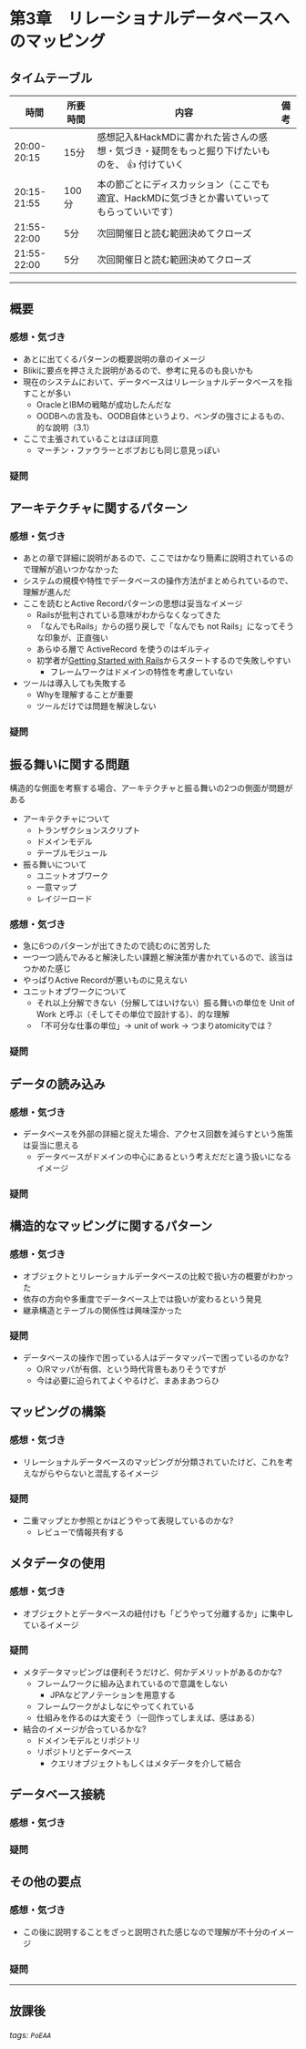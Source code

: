 # 第3章　リレーショナルデータベースへのマッピング

## タイムテーブル

| 時間 | 所要時間 | 内容 |備考 |
| --------  | -------- | -------- | -------- |
| 20:00-20:15  | 15分   | 感想記入&HackMDに書かれた皆さんの感想・気づき・疑問をもっと掘り下げたいものを、 :+1: 付けていく  |      |
| 20:15-21:55   | 100分  | 本の節ごとにディスカッション（ここでも適宜、HackMDに気づきとか書いていってもらっていいです）     |    |
|21:55-22:00 | 5分 | 次回開催日と読む範囲決めてクローズ | |
|21:55-22:00 | 5分 | 次回開催日と読む範囲決めてクローズ | |


---

## 概要

### 感想・気づき

- あとに出てくるパターンの概要説明の章のイメージ
- Blikiに要点を押さえた説明があるので、参考に見るのも良いかも
- 現在のシステムにおいて、データベースはリレーショナルデータベースを指すことが多い
    - OracleとIBMの戦略が成功したんだな
    - OODBへの言及も、OODB自体というより、ベンダの強さによるもの、的な說明（3.1）
- ここで主張されていることはほぼ同意
    - マーチン・ファウラーとボブおじも同じ意見っぽい

### 疑問

## アーキテクチャに関するパターン

### 感想・気づき

- あとの章で詳細に説明があるので、ここではかなり簡素に説明されているので理解が追いつかなかった
- システムの規模や特性でデータベースの操作方法がまとめられているので、理解が進んだ
- ここを読むとActive Recordパターンの思想は妥当なイメージ
    - Railsが批判されている意味がわからなくなってきた
    - 「なんでもRails」からの揺り戻しで「なんでも not Rails」になってそうな印象が、正直強い
    - あらゆる層で ActiveRecord を使うのはギルティ
    - 初学者が[Getting Started with Rails](https://guides.rubyonrails.org/getting_started.html)からスタートするので失敗しやすい
        - フレームワークはドメインの特性を考慮していない
- ツールは導入しても失敗する
    - Whyを理解することが重要
    - ツールだけでは問題を解決しない

### 疑問

## 振る舞いに関する問題

構造的な側面を考察する場合、アーキテクチャと振る舞いの2つの側面が問題がある

- アーキテクチャについて
    - トランザクションスクリプト
    - ドメインモデル
    - テーブルモジュール
- 振る舞いについて
    - ユニットオブワーク
    - 一意マップ
    - レイジーロード

### 感想・気づき

- 急に6つのパターンが出てきたので読むのに苦労した
- 一つ一つ読んでみると解決したい課題と解決策が書かれているので、該当はつかめた感じ
- やっぱりActive Recordが悪いものに見えない
- ユニットオブワークについて
    - それ以上分解できない（分解してはいけない）振る舞いの単位を Unit of Work と呼ぶ（そしてその単位で設計する）、的な理解
    - 「不可分な仕事の単位」→ unit of work → つまりatomicityでは？


### 疑問

## データの読み込み

### 感想・気づき

- データベースを外部の詳細と捉えた場合、アクセス回数を減らすという施策は妥当に思える
    - データベースがドメインの中心にあるという考えだだと違う扱いになるイメージ

### 疑問

## 構造的なマッピングに関するパターン

### 感想・気づき

- オブジェクトとリレーショナルデータベースの比較で扱い方の概要がわかった
- 依存の方向や多重度でデータベース上では扱いが変わるという発見
- 継承構造とテーブルの関係性は興味深かった

### 疑問

- データベースの操作で困っている人はデータマッパーで困っているのかな?
    - O/Rマッパが有償、という時代背景もありそうですが
    - 今は必要に迫られてよくやるけど、まあまあつらひ

## マッピングの構築

### 感想・気づき

- リレーショナルデータベースのマッピングが分類されていたけど、これを考えながらやらないと混乱するイメージ

### 疑問

- 二重マップとか参照とかはどうやって表現しているのかな?
    - レビューで情報共有する

## メタデータの使用

### 感想・気づき

- オブジェクトとデータベースの紐付けも「どうやって分離するか」に集中しているイメージ

### 疑問

- メタデータマッピングは便利そうだけど、何かデメリットがあるのかな?
    - フレームワークに組み込まれているので意識をしない
        - JPAなどアノテーションを用意する
    - フレームワークがよしなにやってくれている
    - 仕組みを作るのは大変そう（一回作ってしまえば、感はある）
- 結合のイメージが合っているかな?
    - ドメインモデルとリポジトリ
    - リポジトリとデータベース
        - クエリオブジェクトもしくはメタデータを介して結合

## データベース接続

### 感想・気づき

### 疑問

## その他の要点

### 感想・気づき

- この後に説明することをざっと説明された感じなので理解が不十分のイメージ

### 疑問

----

## 放課後

###### tags: `PoEAA`